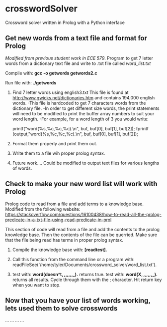 # crosswordSolver
Crossword solver written in Prolog with a Python interface

## Get new words from a text file and format for Prolog

*Modified from previous student work in ECE 579*.
Program to get 7 letter words from a dictionary text file and write to .txt file called *word_list.txt* 

Compile with: 
**gcc -o getwords getwords2.c**

Run file with: 
**./getwords**

1. Find 7 letter words using english3.txt
    This file is found at http://www.gwicks.net/dictionaries.htm
    and contains 194,000 english words.
    -This file is hardcoded to get 7 characters words from the dictionary file.
    -In order to get different size words, the print statements will need to
     be modified to print the buffer array numbers to suit your word length.
    -For example, for a word length of 3 you would write:

     printf("word(%s,%c,%c,%c).\n", buf, buf[0], buf[1], buf[2]);
     fprintf (output,"word(%s,%c,%c,%c).\n", buf, buf[0], buf[1], buf[2]);

 2. Format them properly and print them out.
 3. Write them to a file wih proper prolog syntax.
 4. Future work.... Could be modified to output text files for various lengths of words.


## Check to make your new word list will work with Prolog

Prolog code to read from a file and add terms to a knowledge base.
Modified from the following website:
https://stackoverflow.com/questions/16100438/how-to-read-all-the-prolog-predicate-in-a-txt-file-using-read-predicate-in-prol

This section of code will read from a file and add the contents to
the prolog knowledge base. Then the contents of the file can be querried.
Make sure that the file being read has terms in proper prolog syntax.

1. Compile the knowledge base with:
   **[readtest].**

2. Call this function from the command line or a program with:
   readFileSee('/home/tyler/Documents/crossword_solver/word_list.txt').
3. test with: **word(doesn^t, _,_,_,_,_,_,_).**
              returns true.
   test with: **word(X, _,_,_,_,_,_,_).**
              returns all results. Cycle through them with the ; character.
              Hit return key when you want to stop.

## Now that you have your list of words working, lets used them to solve crosswords

...
...
...
...

